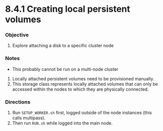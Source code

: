 # 8.4.1 Creating local persistent volumes

### Objective

1. Explore attaching a disk to a specific cluster node

### Notes

* This probably cannot be run on a multi-node cluster

1. Locally attached persistent volumes need to be provisioned manually.
2. This storage class represents locally attached volumes that can only be accessed within the nodes to which they are physically connected.

### Directions

1. Run `SETUP_WORKER.sh` first, logged outside of the node instances (this calls multipass).
2. Then run `RUN.sh` while logged into the main node.
